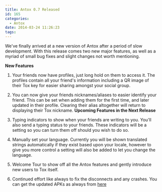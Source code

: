 ```yaml
---
title: Antox 0.7 Released
id: 165
categories:
  - Antox
date: 2014-03-24 11:26:23
tags:
---
```


We've finally arrived at a new version of Antox after a period of slow development. With this release comes two new major features, as well as a myriad of small bug fixes and slight changes not worth mentioning.

**New Features**

1.  Your friends now have profiles, just long hold on them to access it. The profiles contain all your friend's information including a QR image of their Tox key for easier sharing amongst your social group.
2.  You can now give your friends nicknames/aliases to easier identify your friend. This can be set when adding them for the first time, and later updated in their profile. Clearing their alias altogether will return to displaying their Tox nickname.
    **Upcoming Features in the Next Release**

3.  Typing indicators to show when your friends are writing to you. You'll also send a typing status to your friends. These indicators will be a setting so you can turn them off should you wish to do so.
4.  Manually set your language. Currently you will be shown translated strings automatically if they exist based upon your locale, however to give you more control a setting will also be added to let you change the language.
5.  Welcome Tour to show off all the Antox features and gently introduce new users to Tox itself.
6.  Continued effort like always to fix the disconnects and any crashes.
    You can get the updated APKs as always from [here](http://download.tox.im)
